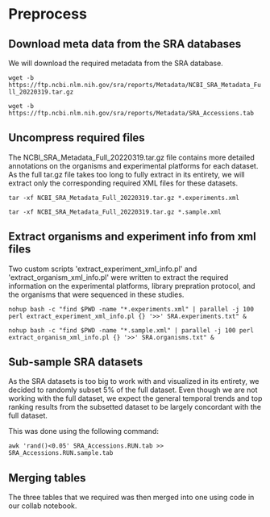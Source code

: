 # Preprocess

## Download meta data from the SRA databases
We will download the required metadata from the SRA database.

`wget -b https://ftp.ncbi.nlm.nih.gov/sra/reports/Metadata/NCBI_SRA_Metadata_Full_20220319.tar.gz`

`wget -b https://ftp.ncbi.nlm.nih.gov/sra/reports/Metadata/SRA_Accessions.tab`

## Uncompress required files
The NCBI_SRA_Metadata_Full_20220319.tar.gz file contains more detailed annotations on the organisms and experimental platforms for each dataset. As the full tar.gz file takes too long to fully extract in its entirety, we will extract only the corresponding required XML files for these datasets.

`tar -xf NCBI_SRA_Metadata_Full_20220319.tar.gz *.experiments.xml`

`tar -xf NCBI_SRA_Metadata_Full_20220319.tar.gz *.sample.xml`


## Extract organisms and experiment info from xml files
Two custom scripts 'extract_experiment_xml_info.pl' and 'extract_organism_xml_info.pl' were written to extract the required information on the experimental platforms, library prepration protocol, and the organisms that were sequenced in these studies.

`nohup bash -c "find $PWD -name "*.experiments.xml" | parallel -j 100 perl extract_experiment_xml_info.pl {} '>>' SRA.experiments.txt" &`

`nohup bash -c "find $PWD -name "*.sample.xml" | parallel -j 100 perl extract_organism_xml_info.pl {} '>>' SRA.organisms.txt" &`


## Sub-sample SRA datasets
As the SRA datasets is too big to work with and visualized in its entirety, we decided to randomly subset 5% of the full dataset. Even though we are not working with the full dataset, we expect the general temporal trends and top ranking results from the subsetted dataset to be largely concordant with the full dataset.

This was done using the following command:

`awk 'rand()<0.05' SRA_Accessions.RUN.tab >> SRA_Accessions.RUN.sample.tab`

## Merging tables
The three tables that we required was then merged into one using code in our collab notebook.


